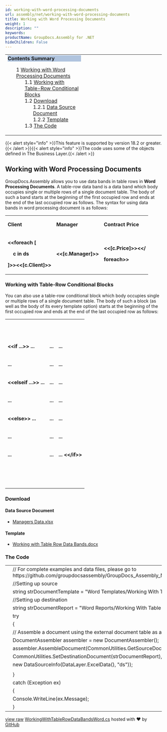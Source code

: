 ```yaml
---
id: working-with-word-processing-documents
url: assembly/net/working-with-word-processing-documents
title: Working with Word Processing Documents
weight: 1
description: ""
keywords: 
productName: GroupDocs.Assembly for .NET
hideChildren: False
---
```

<table class="sectionMacro" border="0" cellpadding="5" cellspacing="0" width="100%"><tbody><tr><td valign="top" width="50%"><div class="panel" style="border-top-width: 1px; border-right-width: 1px; border-bottom-width: 1px; border-left-width: 1px;"><div class="panelHeader" style="border-bottom-width: 1px; background-color: rgb(176, 196, 222);"><b>Contents Summary</b></div><div class="panelContent"><style type="text/css">div.rbtoc1590388625120 { padding-top: 0px; padding-right: 0px; padding-bottom: 0px; padding-left: 0px; }div.rbtoc1590388625120 ul { list-style-type: none; list-style-image: none; margin-left: 0px; }div.rbtoc1590388625120 li { margin-left: 0px; padding-left: 0px; }</style><div class="toc rbtoc1590388625120"><ul class="toc-indentation"><li><span class="TOCOutline">1</span> <a href="#WorkingwithWordProcessingDocuments-WorkingwithWordProcessingDocuments">Working with Word Processing Documents</a><ul class="toc-indentation"><li><span class="TOCOutline">1.1</span> <a href="#WorkingwithWordProcessingDocuments-WorkingwithTable-RowConditionalBlocks">Working with Table-Row Conditional Blocks</a></li><li><span class="TOCOutline">1.2</span> <a href="#WorkingwithWordProcessingDocuments-Download">Download</a><ul class="toc-indentation"><li><span class="TOCOutline">1.2.1</span> <a href="#WorkingwithWordProcessingDocuments-DataSourceDocument">Data Source Document</a></li><li><span class="TOCOutline">1.2.2</span> <a href="#WorkingwithWordProcessingDocuments-Template">Template</a></li></ul></li><li><span class="TOCOutline">1.3</span> <a href="#WorkingwithWordProcessingDocuments-TheCode">The Code</a></li></ul></li></ul></div></div></div></td><td valign="top" width="15%">&nbsp;</td><td valign="top" width="35%">&nbsp;</td></tr></tbody></table>

{{< alert style="info" >}}This feature is supported by version 18.2 or greater.{{< /alert >}}{{< alert style="info" >}}The code uses some of the objects defined in The Business Layer.{{< /alert >}}

## Working with Word Processing Documents

GroupDocs.Assembly allows you to use data bands in table rows in **Word Processing Documents**. A table-row data band is a data band which body occupies single or multiple rows of a single document table. The body of such a band starts at the beginning of the first occupied row and ends at the end of the last occupied row as follows. The syntax for using data bands in word processing document is as follows:

<table class="confluenceTable"><tbody><tr><td class="confluenceTd"><p><strong>Client</strong></p></td><td class="confluenceTd"><p><strong>Manager</strong></p></td><td class="confluenceTd"><p><strong>Contract Price</strong></p></td></tr><tr><td class="confluenceTd"><p><strong>&lt;&lt;foreach [</strong></p><p><strong>&nbsp;&nbsp;&nbsp; c in ds</strong></p><p><strong>]&gt;&gt;&lt;&lt;[c.Client]&gt;&gt;</strong></p></td><td class="confluenceTd"><p><strong>&lt;&lt;[c.Manager]&gt;&gt;</strong></p></td><td class="confluenceTd"><p><strong>&lt;&lt;[c.Price]&gt;&gt;&lt;&lt;/</strong></p><p><strong>foreach&gt;&gt;</strong></p></td></tr></tbody></table>

### Working with Table-Row Conditional Blocks

You can also use a table-row conditional block which body occupies single or multiple rows of a single document table. The body of such a block (as well as the body of its every template option) starts at the beginning of the first occupied row and ends at the end of the last occupied row as follows:

<table class="confluenceTable"><tbody><tr><td class="confluenceTd"><p><strong>&nbsp;</strong></p></td><td class="confluenceTd"><p><strong>&nbsp;</strong></p></td><td class="confluenceTd"><p><strong>&nbsp;</strong></p></td></tr><tr><td class="confluenceTd"><p><strong>&lt;&lt;if ...&gt;&gt; ...</strong></p></td><td class="confluenceTd"><p><strong>...</strong></p></td><td class="confluenceTd"><p><strong>...</strong></p></td></tr><tr><td class="confluenceTd"><p><strong>...</strong></p></td><td class="confluenceTd"><p><strong>...</strong></p></td><td class="confluenceTd"><p><strong>...</strong></p></td></tr><tr><td class="confluenceTd"><p><strong>&lt;&lt;elseif ...&gt;&gt; ...</strong></p></td><td class="confluenceTd"><p><strong>...</strong></p></td><td class="confluenceTd"><p><strong>...</strong></p></td></tr><tr><td class="confluenceTd"><p><strong>...</strong></p></td><td class="confluenceTd"><p><strong>...</strong></p></td><td class="confluenceTd"><p><strong>...</strong></p></td></tr><tr><td class="confluenceTd"><p><strong>&lt;&lt;else&gt;&gt; ...</strong></p></td><td class="confluenceTd"><p><strong>...</strong></p></td><td class="confluenceTd"><p><strong>...</strong></p></td></tr><tr><td class="confluenceTd"><p><strong>...</strong></p></td><td class="confluenceTd"><p><strong>...</strong></p></td><td class="confluenceTd"><p><strong>...</strong></p></td></tr><tr><td class="confluenceTd"><p><strong>...</strong></p></td><td class="confluenceTd"><p><strong>...</strong></p></td><td class="confluenceTd"><p><strong>... &lt;&lt;/if&gt;&gt;</strong></p></td></tr><tr><td class="confluenceTd"><p><strong>&nbsp;</strong></p></td><td class="confluenceTd"><p><strong>&nbsp;</strong></p></td><td class="confluenceTd"><p><strong>&nbsp;</strong></p><div><strong><br></strong></div></td></tr></tbody></table>

### Download

#### Data Source Document

*   [Managers Data.xlsx](https://github.com/groupdocs-assembly/GroupDocs.Assembly-for-.NET/blob/master/Examples/Data/Data%20Sources/Excel%20DataSource/Contracts%20Data.xlsx)

#### Template

*   [Working with Table Row Data Bands.docx](https://github.com/groupdocs-assembly/GroupDocs.Assembly-for-.NET/blob/master/Examples/Data/Source/Word%20Templates/Working%20With%20Table%20Row%20Data%20Bands.docx)

### The Code

<table class="highlight tab-size js-file-line-container" data-tab-size="8" data-paste-markdown-skip=""><tbody><tr><td id="file-workingwithtablerowdatabandsword-cs-L1" class="blob-num js-line-number" data-line-number="1"></td><td id="file-workingwithtablerowdatabandsword-cs-LC1" class="blob-code blob-code-inner js-file-line"><span class="pl-c"><span class="pl-c">//</span> For complete examples and data files, please go to https://github.com/groupdocsassembly/GroupDocs_Assembly_NET</span></td></tr><tr><td id="file-workingwithtablerowdatabandsword-cs-L2" class="blob-num js-line-number" data-line-number="2"></td><td id="file-workingwithtablerowdatabandsword-cs-LC2" class="blob-code blob-code-inner js-file-line"><span class="pl-c"><span class="pl-c">//</span>Setting up source</span></td></tr><tr><td id="file-workingwithtablerowdatabandsword-cs-L3" class="blob-num js-line-number" data-line-number="3"></td><td id="file-workingwithtablerowdatabandsword-cs-LC3" class="blob-code blob-code-inner js-file-line"><span class="pl-k">string</span> <span class="pl-smi">strDocumentTemplate</span> <span class="pl-k">=</span> <span class="pl-s"><span class="pl-pds">"</span>Word Templates/Working With Table Row Data Bands.docx<span class="pl-pds">"</span></span>;</td></tr><tr><td id="file-workingwithtablerowdatabandsword-cs-L4" class="blob-num js-line-number" data-line-number="4"></td><td id="file-workingwithtablerowdatabandsword-cs-LC4" class="blob-code blob-code-inner js-file-line"><span class="pl-c"><span class="pl-c">//</span>Setting up destination</span></td></tr><tr><td id="file-workingwithtablerowdatabandsword-cs-L5" class="blob-num js-line-number" data-line-number="5"></td><td id="file-workingwithtablerowdatabandsword-cs-LC5" class="blob-code blob-code-inner js-file-line"><span class="pl-k">string</span> <span class="pl-smi">strDocumentReport</span> <span class="pl-k">=</span> <span class="pl-s"><span class="pl-pds">"</span>Word Reports/Working With Table Row Data Bands.docx<span class="pl-pds">"</span></span>;</td></tr><tr><td id="file-workingwithtablerowdatabandsword-cs-L6" class="blob-num js-line-number" data-line-number="6"></td><td id="file-workingwithtablerowdatabandsword-cs-LC6" class="blob-code blob-code-inner js-file-line"><span class="pl-k">try</span></td></tr><tr><td id="file-workingwithtablerowdatabandsword-cs-L7" class="blob-num js-line-number" data-line-number="7"></td><td id="file-workingwithtablerowdatabandsword-cs-LC7" class="blob-code blob-code-inner js-file-line">{</td></tr><tr><td id="file-workingwithtablerowdatabandsword-cs-L8" class="blob-num js-line-number" data-line-number="8"></td><td id="file-workingwithtablerowdatabandsword-cs-LC8" class="blob-code blob-code-inner js-file-line"><span class="pl-c"><span class="pl-c">//</span> Assemble a document using the external document table as a data source.</span></td></tr><tr><td id="file-workingwithtablerowdatabandsword-cs-L9" class="blob-num js-line-number" data-line-number="9"></td><td id="file-workingwithtablerowdatabandsword-cs-LC9" class="blob-code blob-code-inner js-file-line"><span class="pl-en">DocumentAssembler</span> <span class="pl-smi">assembler</span> <span class="pl-k">=</span> <span class="pl-k">new</span> <span class="pl-en">DocumentAssembler</span>();</td></tr><tr><td id="file-workingwithtablerowdatabandsword-cs-L10" class="blob-num js-line-number" data-line-number="10"></td><td id="file-workingwithtablerowdatabandsword-cs-LC10" class="blob-code blob-code-inner js-file-line"><span class="pl-smi">assembler</span>.<span class="pl-en">AssembleDocument</span>(<span class="pl-smi">CommonUtilities</span>.<span class="pl-en">GetSourceDocument</span>(<span class="pl-smi">strDocumentTemplate</span>),</td></tr><tr><td id="file-workingwithtablerowdatabandsword-cs-L11" class="blob-num js-line-number" data-line-number="11"></td><td id="file-workingwithtablerowdatabandsword-cs-LC11" class="blob-code blob-code-inner js-file-line"><span class="pl-smi">CommonUtilities</span>.<span class="pl-en">SetDestinationDocument</span>(<span class="pl-smi">strDocumentReport</span>),</td></tr><tr><td id="file-workingwithtablerowdatabandsword-cs-L12" class="blob-num js-line-number" data-line-number="12"></td><td id="file-workingwithtablerowdatabandsword-cs-LC12" class="blob-code blob-code-inner js-file-line"><span class="pl-k">new</span> <span class="pl-en">DataSourceInfo</span>(<span class="pl-smi">DataLayer</span>.<span class="pl-en">ExcelData</span>(), <span class="pl-s"><span class="pl-pds">"</span>ds<span class="pl-pds">"</span></span>));</td></tr><tr><td id="file-workingwithtablerowdatabandsword-cs-L13" class="blob-num js-line-number" data-line-number="13"></td><td id="file-workingwithtablerowdatabandsword-cs-LC13" class="blob-code blob-code-inner js-file-line"></td></tr><tr><td id="file-workingwithtablerowdatabandsword-cs-L14" class="blob-num js-line-number" data-line-number="14"></td><td id="file-workingwithtablerowdatabandsword-cs-LC14" class="blob-code blob-code-inner js-file-line">}</td></tr><tr><td id="file-workingwithtablerowdatabandsword-cs-L15" class="blob-num js-line-number" data-line-number="15"></td><td id="file-workingwithtablerowdatabandsword-cs-LC15" class="blob-code blob-code-inner js-file-line"><span class="pl-k">catch</span> (<span class="pl-en">Exception</span> <span class="pl-smi">ex</span>)</td></tr><tr><td id="file-workingwithtablerowdatabandsword-cs-L16" class="blob-num js-line-number" data-line-number="16"></td><td id="file-workingwithtablerowdatabandsword-cs-LC16" class="blob-code blob-code-inner js-file-line">{</td></tr><tr><td id="file-workingwithtablerowdatabandsword-cs-L17" class="blob-num js-line-number" data-line-number="17"></td><td id="file-workingwithtablerowdatabandsword-cs-LC17" class="blob-code blob-code-inner js-file-line"><span class="pl-smi">Console</span>.<span class="pl-en">WriteLine</span>(<span class="pl-smi">ex</span>.<span class="pl-smi">Message</span>);</td></tr><tr><td id="file-workingwithtablerowdatabandsword-cs-L18" class="blob-num js-line-number" data-line-number="18"></td><td id="file-workingwithtablerowdatabandsword-cs-LC18" class="blob-code blob-code-inner js-file-line">}</td></tr></tbody></table>

[view raw](https://gist.github.com/GroupDocsGists/27da0b61c198e330a28eb8f5aea5e56b/raw/29d0f55204de35ba8ac3d259169b6772031b82a9/WorkingWithTableRowDataBandsWord.cs) [WorkingWithTableRowDataBandsWord.cs](https://gist.github.com/GroupDocsGists/27da0b61c198e330a28eb8f5aea5e56b#file-workingwithtablerowdatabandsword-cs) hosted with ❤ by [GitHub](https://github.com)
